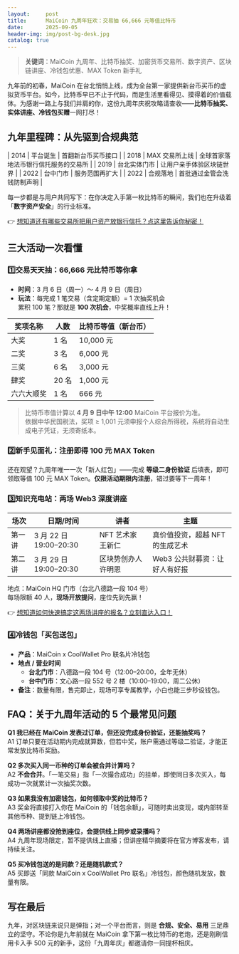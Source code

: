 ```yaml
---
layout:     post
title:      MaiCoin 九周年狂欢：交易抽 66,666 元等值比特币
date:       2025-09-05
header-img: img/post-bg-desk.jpg
catalog: true
---
```


> **关键词**：MaiCoin 九周年、比特币抽奖、加密货币交易所、数字资产、区块链讲座、冷钱包优惠、MAX Token 新手礼

九年前的初春，MaiCoin 在台北悄悄上线，成为全台第一家提供新台币买币的虚拟货币平台。如今，比特币早已不止于代码，而是生活里看得见、摸得着的价值载体。为感谢一路上与我们并肩的你，这份九周年庆祝攻略请查收——**比特币抽奖、实体讲座、冷钱包买赠**一网打尽！

## 九年里程碑：从先驱到合规典范

| 2014 | 平台诞生 | 首翻新台币买币接口 |
| 2018 | MAX 交易所上线 | 全球首家落地法币银行信托服务的交易所 |
| 2019 | 台北实体门市 | 让用户亲手体验区块链世界 |
| 2022 | 台中门市 | 服务范围再扩大 |
| 2022 | 合规落地 | 首批通过金管会洗钱防制声明 |

每一步都是与用户共同写下：在你决定入手第一枚比特币的瞬间，我们也在升级着「**数字资产安全**」的行业标准。

👉 [想知道还有哪些交易所把用户资产放银行信托？点这里告诉你秘密！](https://okxdog.com/)

## 三大活动一次看懂

### 1️⃣交易天天抽：66,666 元比特币等你拿

- **时间**：3 月 6 日（周一）～ 4 月 9 日（周日）
- **玩法**：每完成 1 笔交易（含定期定额）= 1 次抽奖机会  
  累积 100 笔？那就是 **100 次机会**，中奖概率直线上升！

| 奖项名称 | 人数 | 比特币等值（新台币） |
|---|---|---|
| 大奖 | 1 名 | 10,000 元 |
| 二奖 | 3 名 | 6,000 元 |
| 三奖 | 6 名 | 3,000 元 |
| 肆奖 | 20 名 | 1,000 元 |
| 六六大顺奖 | 1 名 | 666 元 |

> 比特币市值计算以 **4 月 9 日中午 12:00** MaiCoin 平台报价为准。  
> 依据中华民国税法，奖项 ≥ 1,001 元须申报个人综合所得税，系统将自动生成电子凭证，无须寄纸本。

### 2️⃣新手见面礼：注册即得 100 元 MAX Token

还在观望？九周年唯一一次「新人红包」——完成 **等级二身份验证** 后填表，即可领取等值 100 元 MAX Token。**仅限活动期限内注册**，错过要等下一周年！

### 3️⃣知识充电站：两场 Web3 深度讲座

| 场次 | 日期/时间 | 讲者 | 主题 |
|---|---|---|---|
| 第一讲 | 3 月 22 日 19:00–20:30 | NFT 艺术家 王新仁 | 真价值投资，超越 NFT 的生成艺术 |
| 第二讲 | 3 月 29 日 19:00–20:30 | 区块势创办人 许明恩 | Web3 公共财募资：让好人有好报 |

地点：MaiCoin HQ 门市（台北八德路一段 104 号）  
每场限额 40 人，**现场开放提问**，座位先到先赢！

👉 [想知道如何快速搞定这两场讲座的报名？立刻直达入口！](https://okxdog.com/)

### 4️⃣冷钱包「买包送包」

- **产品**：MaiCoin x CoolWallet Pro 联名片冷钱包  
- **地点 / 营业时间**  
  - **台北门市**：八德路一段 104 号（12:00–20:00，全年无休）  
  - **台中门市**：文心路一段 552 号 2 楼（10:00–19:00，周二公休）  
- **备注**：数量有限，售完即止，现场可享专属教学，小白也能三步秒设钱包。

## FAQ：关于九周年活动的 5 个最常见问题

**Q1 我已经在 MaiCoin 发表过订单，但还没完成身份验证，还能抽奖吗？**  
A1 订单只要在活动期内完成就算数，但若中奖，账户需通过等级二验证，才能正常发放比特币奖励。

**Q2 多次买入同一币种的订单会被合并计算吗？**  
A2 **不会合并**。「一笔交易」指「一次撮合成功」的挂单，即使同日多次买入，每成功一次就累计一次抽奖次数。

**Q3 如果我没有加密钱包，如何领取中奖的比特币？**  
A3 奖金将直接打入你在 MaiCoin 的「钱包余额」，可随时卖出变现，或内部转至其他币种、提到链上冷钱包。

**Q4 两场讲座都没抢到座位，会提供线上同步或录播吗？**  
A4 九周年现场限定，暂不提供线上直播；但讲座精华摘要将在官方博客发布，请持续关注。

**Q5 买冷钱包送的是同款？还是随机款式？**  
A5 买即送「同款 MaiCoin x CoolWallet Pro 联名」冷钱包，颜色随机发放，数量有限。

## 写在最后

九年，对区块链来说只是弹指；对一个平台而言，则是 **合规、安全、易用** 三足鼎立的坚守。不论你是九年前就在 MaiCoin 拿下第一枚比特币的老炮，还是刚刷信用卡入手 500 元的新手，这份「九周年庆」都邀请你一同提杯相庆。